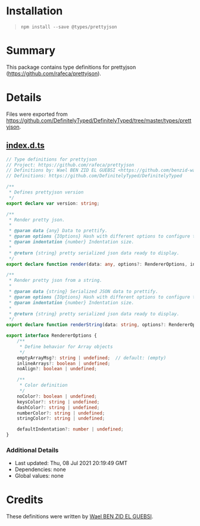 # Installation
> `npm install --save @types/prettyjson`

# Summary
This package contains type definitions for prettyjson (https://github.com/rafeca/prettyjson).

# Details
Files were exported from https://github.com/DefinitelyTyped/DefinitelyTyped/tree/master/types/prettyjson.
## [index.d.ts](https://github.com/DefinitelyTyped/DefinitelyTyped/tree/master/types/prettyjson/index.d.ts)
````ts
// Type definitions for prettyjson
// Project: https://github.com/rafeca/prettyjson
// Definitions by: Wael BEN ZID EL GUEBSI <https://github.com/benzid-wael/>
// Definitions: https://github.com/DefinitelyTyped/DefinitelyTyped

/**
 * Defines prettyjson version
 */
export declare var version: string;

/**
 * Render pretty json.
 *
 * @param data {any} Data to prettify.
 * @param options {IOptions} Hash with different options to configure the renderer.
 * @param indentation {number} Indentation size.
 *
 * @return {string} pretty serialized json data ready to display.
 */
export declare function render(data: any, options?: RendererOptions, indentation?: number): string;

/**
 * Render pretty json from a string.
 *
 * @param data {string} Serialized JSON data to prettify.
 * @param options {IOptions} Hash with different options to configure the renderer.
 * @param indentation {number} Indentation size.
 *
 * @return {string} pretty serialized json data ready to display.
 */
export declare function renderString(data: string, options?: RendererOptions, indentation?: number): string;

export interface RendererOptions {
    /**
     * Define behavior for Array objects
     */
    emptyArrayMsg?: string | undefined;  // default: (empty)
    inlineArrays?: boolean | undefined;
    noAlign?: boolean | undefined;

    /**
     * Color definition
     */
    noColor?: boolean | undefined;
    keysColor?: string | undefined;
    dashColor?: string | undefined;
    numberColor?: string | undefined;
    stringColor?: string | undefined;

    defaultIndentation?: number | undefined;
}

````

### Additional Details
 * Last updated: Thu, 08 Jul 2021 20:19:49 GMT
 * Dependencies: none
 * Global values: none

# Credits
These definitions were written by [Wael BEN ZID EL GUEBSI](https://github.com/benzid-wael).
